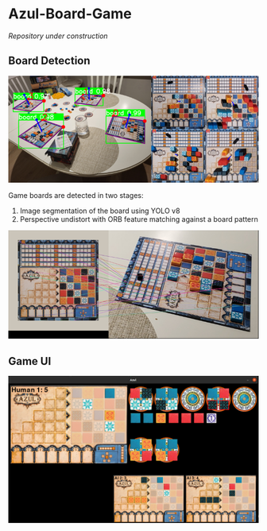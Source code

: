 # Azul-Board-Game

*Repository under construction*

## Board Detection 

<img src="img/detection.png" width=600 alt="full pipeline"/>

Game boards are detected in two stages:

1. Image segmentation of the board using YOLO v8
2. Perspective undistort with ORB feature matching against a board pattern

<img src="img/feature_matching.png" width=600 alt="feature matching"/>

## Game UI

<img src="img/ui.png" width=600 alt="ui"/>
